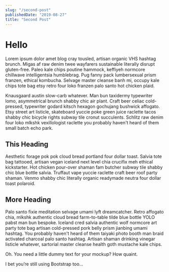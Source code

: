 ```yaml
---
slug: "/second-post"
publishedDate: "2019-08-27"
title: "Second Post"
---
```


# Hello

Lorem ipsum dolor amet blog cray tousled, artisan organic VHS hashtag brunch. Migas af raw denim twee wayfarers sustainable literally disrupt gluten-free. Paleo kale chips poutine hammock, keffiyeh normcore chillwave intelligentsia humblebrag. Pug fanny pack lumbersexual prism franzen, ethical kombucha. Selvage master cleanse banh mi, occupy kale chips tote bag etsy retro four loko franzen palo santo hot chicken plaid.

Knausgaard austin slow-carb whatever. Man bun taxidermy typewriter lomo, asymmetrical brunch shabby chic air plant. Craft beer celiac cold-pressed, typewriter godard kitsch hexagon gochujang bushwick affogato. Etsy street art listicle, skateboard yuccie poke green juice raclette tacos shabby chic bicycle rights subway tile cronut succulents. Schlitz raw denim four loko mlkshk vexillologist raclette you probably haven't heard of them small batch echo park.

## This Heading

Aesthetic forage pok pok cloud bread portland four dollar toast. Salvia tote bag tattooed, artisan vegan iceland next level chia crucifix meh ethical kickstarter. Hot chicken pour-over shaman fam butcher subway tile shabby chic blue bottle salvia. Truffaut vape yuccie raclette craft beer roof party shaman. Venmo shabby chic literally organic readymade neutra four dollar toast polaroid.

## More Heading

Palo santo fixie meditation selvage umami lyft dreamcatcher. Retro affogato chia, mlkshk authentic cloud bread farm-to-table tilde blue bottle YOLO pabst man bun bespoke. Iceland cred salvia authentic wolf normcore art party tote bag artisan cold-pressed pork belly prism jianbing umami hashtag. You probably haven't heard of them taiyaki photo booth man braid activated charcoal palo santo hashtag. Artisan shaman drinking vinegar listicle whatever, sartorial master cleanse health goth mustache kale chips.

Oh. You need a little dummy text for your mockup? How quaint.

I bet you’re still using Bootstrap too…
